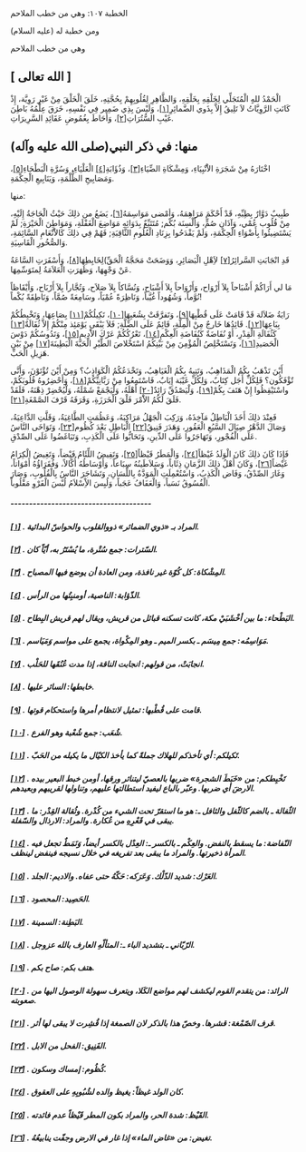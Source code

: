   الخطبة  ١٠٧: وهي من خطب الملاحم	

ومن خطبة له (عليه السلام)

وهي من خطب الملاحم

## [ الله تعالى ]

الْحَمْدُ للهِِ الْمُتَجَلِّي لِخَلْقِهِ بِخَلْقِهِ،  وَالظَّاهِرِ لِقُلُوبِهِمْ بِحُجَّتِهِ، خَلَقَ الْخَلْقَ مِنْ غَيْرِ  رَوِيَّة، إِذْ كَانَتِ الرَّوِيَّاتُ لاَ تَلِيقُ إِلاَّ بِذَوي  الضَّمائِرِ[[١\]](https://arabic.balaghah.net/node/558#_ftn1)، وَلَيْسَ بِذِي ضَمِير فِي نَفْسِهِ، خَرَقَ عِلْمُهُ بَاطِنَ غَيْبِ السُّتُرَاتِ[[٢\]](https://arabic.balaghah.net/node/558#_ftn2)، وَأَحَاطَ بِغُمُوضِ عَقَائِدِ السَّرِيرَاتِ.

## منها: في ذكر النبي(صلى الله عليه وآله)

اخْتَارَهُ مِنْ شَجَرَةِ الاَْنْبِيَاءِ، وَمِشْكَاةِ الضِّيَاءِ[[٣\]](https://arabic.balaghah.net/node/558#_ftn3)، وَذُؤَابَةِ[[٤\]](https://arabic.balaghah.net/node/558#_ftn4) الْعَلْيَاءِ، وَسُرَّةِ الْبَطْحَاءِ[[٥\]](https://arabic.balaghah.net/node/558#_ftn5)، وَمَصَابِيحِ الظُّلْمَةِ، وَيَنَابِيعِ الْحِكْمَةِ.

منها:

طَبِيبٌ دَوَّارٌ بِطِبِّهِ، قَدْ أَحْكَمَ مَرَاهِمَهُ، وَأمْضى مَوَاسِمَهُ[[٦\]](https://arabic.balaghah.net/node/558#_ftn6)، يَضَعُ من ذلِكَ حَيْثُ الْحَاجَةُ إِلَيْهِ، مِنْ قُلُوب عُمْي، وَآذَان  صُمٍّ، وَأَلْسِنَة بُكْم; مُتَتَبِّعٌ بِدَوَائِهِ مَوَاضِعَ الْغَفْلَةِ، وَمَوَاطِنَ الْحَيْرَةِ; لَمْ يَسْتَضِيئُوا بِأَضْوَاءِ الْحِكْمَةِ،  وَلَمْ يَقْدَحُوا بِزِنَادِ الْعُلُومِ الثَّاقِبَةِ; فَهُمْ فِي ذلِكَ  كَالاَْنْعَامِ السَّائِمَةِ، وَالصُّخُورِ الْقَاسِيَةِ.

قَدِ انْجَابَتِ السَّرائِرُ[[٧\]](https://arabic.balaghah.net/node/558#_ftn7) لاَِهْلِ الْبَصَائِرِ، وَوَضَحَتْ مَحَجَّةُ الْحَقِّ)لِخَابِطِهَا[[٨\]](https://arabic.balaghah.net/node/558#_ftn8)، وَأَسْفَرَتِ السَّاعَةُ عَنْ وَجْهِهَا، وَظَهَرَتِ الْعَلاَمَةُ لِمتَوَسِّمِهَا.

مَا لي أَرَاكُمْ أَشْبَاحاً بِلاَ أَرْوَاح، وَأَرْوَاحاً  بِلاَ أَشْبَاح، وَنُسَّاكاً بِلاَ صَلاَح، وَتُجَّاراً بِلاَ أَرْبَاح،  وَأَيْقَاظاً نُوَّماً، وَشُهُوداً غُيَّباً، وَنَاظِرَةً عُمْيَاً،  وسَامِعَةً صُمَّاً، وَنَاطِقَةً بُكْماً!

رَايَةُ ضَلاَلة قَدْ قَامَتْ عَلَى قُطْبِهَا[[٩\]](https://arabic.balaghah.net/node/558#_ftn9)، وَتَفرَّقَتْ بِشُعَبِهَا[[١٠\]](https://arabic.balaghah.net/node/558#_ftn10)، تَكِيلُكُمْ[[١١\]](https://arabic.balaghah.net/node/558#_ftn11) بِصَاعِهَا، وَتَخْبِطُكُمْ بِبَاعِهَا[[١٢\]](https://arabic.balaghah.net/node/558#_ftn12). قَائِدُهَا خَارجٌ مِنْ الْمِلَّةِ، قَائِمٌ عَلَى الضِّلَّةِ; فَلاَ يَبْقَى يَوْمَئِذ مِنْكُمْ إِلاَّ ثُفَالَةٌ[[١٣\]](https://arabic.balaghah.net/node/558#_ftn13) كَثُفَالَةِ الْقِدْرِ، أَوْ نُفَاضَةٌ كَنُفَاضَةِ الْعِكْمِ[[١٤\]](https://arabic.balaghah.net/node/558#_ftn14)، تَعْرُكُكُمْ عَرْكَ الاَْدِيمِ[[١٥\]](https://arabic.balaghah.net/node/558#_ftn15)، وَتَدُوسُكُمْ دَوْسَ الْحَصَيدِ[[١٦\]](https://arabic.balaghah.net/node/558#_ftn16)، وَتَسْتَخْلِصُ الْمُؤْمِنَ مِنْ بَيْنِكُمُ اسْتَخْلاصَ الطَّيْرِ الْحَبَّةَ الْبَطِينَةَ[[١٧\]](https://arabic.balaghah.net/node/558#_ftn17) مِنْ بَيْنِ هَزِيلِ الْحَبِّ.

أَيْنَ تَذْهَبُ بِكُمُ الْمَذَاهِبُ، وَتَتِيهُ بِكُمُ  الْغَيَاهِبُ، وَتَخْدَعُكُمُ الْكَوَاذِبُ؟ وَمِنْ أَيْنَ تُؤْتَوْنَ،  وَأَنَّى تٌؤْفَكُون؟ فَلِكُلِّ أَجَل كِتَابٌ، وَلِكُلِّ غَيْبَة إِيَابٌ، فَاسْتَمِعُوا مِنْ رَبَّانِيِّكُمْ[[١٨\]](https://arabic.balaghah.net/node/558#_ftn18)، وَأَحْضِرُوهُ قُلُوبَكُمْ، واسْتَيْقِظُوا إِنْ هَتَفَ بِكُمْ[[١٩\]](https://arabic.balaghah.net/node/558#_ftn19)، وَلْيَصْدُقْ رَائِدٌ[[٢٠\]](https://arabic.balaghah.net/node/558#_ftn20) أَهْلَهُ، وَلْيَجْمَعْ شَمْلَهُ، وَلْيُحْضِرْ ذِهْنَهُ، فَلَقَدْ فَلَقَ لَكُمُ الاَْمْرَ فَلْقَ الْخَرَزَةِ، وَقَرَفَهُ قَرْفَ الصَّمْغَةِ[[٢١\]](https://arabic.balaghah.net/node/558#_ftn21).

فَعِنْدَ ذلِكَ أَخَذَ الْبَاطِلُ مَآخِذَهُ، وَرَكِبَ  الْجَهْلُ مَرَاكِبَهُ، وَعَظُمَتِ الطَّاغِيَةُ، وَقَلَّتِ الدَّاعِيَةُ،  وَصَالَ الدَّهْرُ صِيَالَ السَّبُعِ الْعَقُورِ، وَهَدَرَ فَنِيقُ[[٢٢\]](https://arabic.balaghah.net/node/558#_ftn22) الْبَاطِلِ بَعْدَ كُظُوم[[٢٣\]](https://arabic.balaghah.net/node/558#_ftn23)، وَتَوَاخَى النَّاسُ عَلَى الْفُجْورِ، وَتَهَاجَرُوا عَلَى الدِّينِ،  وَتَحَابُّوا عَلَى الْكَذِبِ، وَتَبَاغَضُوا عَلَى الصِّدْقِ.

فَإِذَا كَانَ ذلِكَ كَانَ الْوَلَدُ غَيْظاً[[٢٤\]](https://arabic.balaghah.net/node/558#_ftn24)، وَالْمَطَرُ قَيْظاً[[٢٥\]](https://arabic.balaghah.net/node/558#_ftn25)، وَتَفِيضُ اللِّئَامُ فَيْضاً، وَتَغِيضُ الْكِرَامُ غَيْضاً[[٢٦\]](https://arabic.balaghah.net/node/558#_ftn26)، وَكَانَ أَهْلُ ذلِكَ الزَّمَانِ ذِئَاباً، وَسَلاَطَينُهُ سِبَاعاً،  وَأَوْسَاطُهُ أُكَّالاً، وَفُقَرَاؤُهُ أَمْوَاتاً، وَغَارَ الصِّدْقُ،  وَفَاض الْكَذِبُ، وَاسْتُعْمِلَتِ الْمَوَدَّةُ بِاللِّسَانِ، وَتَشَاجَرَ النَّاسُ بِالْقُلُوبِ، وَصَارَ الْفُسُوقُ نَسَباً، وَالْعَفَافُ  عَجَباً، وَلُبِسَ الاِْسْلاَمُ لُبْسَ الْفَرْوِ مَقْلُوباً.

##### --------------------------------------

##### [[١\]](https://arabic.balaghah.net/node/558#_ftnref1) . المراد بـ «ذوي الضمائر» ذووالقلوب والحواسّ البدائية.

##### [[٢\]](https://arabic.balaghah.net/node/558#_ftnref2) . السّترات: جمع سُتْرة، ما يُسْتَرُ به، أيّاً كان.

##### [[٣\]](https://arabic.balaghah.net/node/558#_ftnref3) . المِشْكاة: كل كُوّة غير نافذة، ومن العادة أن يوضع فيها المصباح.

##### [[٤\]](https://arabic.balaghah.net/node/558#_ftnref4) . الذّؤابة: الناصية، أومنبِتُها من الرأس.

##### [[٥\]](https://arabic.balaghah.net/node/558#_ftnref5) . البَطْحاء: ما بين أخْشَبَيْ مكة، كانت تسكنه قبائل من قريش، ويقال لهم قريش البِطاح.

##### [[٦\]](https://arabic.balaghah.net/node/558#_ftnref6) . مَوَاسِمُه: جمع مِيسَم ـ بكسر الميم ـ وهو المِكْواة، يجمع على مواسم وَمَيَاسم.

##### [[٧\]](https://arabic.balaghah.net/node/558#_ftnref7) . انجابَتْ، من قولهم: انجابت الناقة، إذا مدت عُنُقَها للحَلْب.

##### [[٨\]](https://arabic.balaghah.net/node/558#_ftnref8) . خابطها: السائر عليها.

##### [[٩\]](https://arabic.balaghah.net/node/558#_ftnref9) . قامت على قُطْبها: تمثيل لانتظام أمرها واستحكام قوتها.

##### [[١٠\]](https://arabic.balaghah.net/node/558#_ftnref10) . شُعَب: جمع شُعْبة وهو الفرع.

##### [[١١\]](https://arabic.balaghah.net/node/558#_ftnref11) . تَكيلكم: أي تأخذكم للهلاك جملةً كما يأخذ الكيّال ما يكيله من الحَبّ.

##### [[١٢\]](https://arabic.balaghah.net/node/558#_ftnref12) . تَخْبِطكم: من «خَبَطَ الشجرة» ضربها بالعصيّ ليتناثر ورقها، أومن خبط  البعير بيده الارضَ أي ضربها. وعبّر بالباع ليفيد استطالتها عليهم،  وتناولها لقريبهم وبعيدهم.

##### [[١٣\]](https://arabic.balaghah.net/node/558#_ftnref13) . الثٌفالة ـ بالضم كالثّفل والثافل ـ: هو ما استقرّ تحت الشيء من كُدْرة. وثُقالة القِدْر: ما يبقى في قَعْرِهِ من عُكارة. والمراد: الارذال  والسّفلة.

##### [[١٤\]](https://arabic.balaghah.net/node/558#_ftnref14) . النّفاضة: ما يسقط بالنفض. والعِكْم ـ بالكسر ـ: العِدْل بالكسر أيضاً،  وَنَمَطٌ تجعل فيه المرأة ذخيرتها. والمراد ما يبقى بعد تفريغه في خلال  نسيجه فينفض لينظف.

##### [[١٥\]](https://arabic.balaghah.net/node/558#_ftnref15) . العَرْك: شديد الدّلْك. وَعَرَكه: حَكّهُ حتى عفاه. والاديم: الجلد.

##### [[١٦\]](https://arabic.balaghah.net/node/558#_ftnref16) . الحَصِيد: المحصود.

##### [[١٧\]](https://arabic.balaghah.net/node/558#_ftnref17) . البَطِنة: السمينة.

##### [[١٨\]](https://arabic.balaghah.net/node/558#_ftnref18) . الرّبّاني ـ بتشديد الباء ـ: المتألّهِ العارف بالله عزوجل.

##### [[١٩\]](https://arabic.balaghah.net/node/558#_ftnref19) . هتف بكم: صاح بكم.

##### [[٢٠\]](https://arabic.balaghah.net/node/558#_ftnref20) . الرائد: من يتقدم القوم ليكشف لهم مواضع الكَلا، ويتعرف سهولة الوصول اليها من صعوبته.

##### [[٢١\]](https://arabic.balaghah.net/node/558#_ftnref21) . قرف الصّمْغة: قشرها. وخصّ هذا بالذكر لان الصمغة إذا قُشِرت لا يبقى لها أثر.

##### [[٢٢\]](https://arabic.balaghah.net/node/558#_ftnref22) . الفَنِيق: الفحل من الابل.

##### [[٢٣\]](https://arabic.balaghah.net/node/558#_ftnref23) . كُظُوم: إمساك وسكون.

##### [[٢٤\]](https://arabic.balaghah.net/node/558#_ftnref24) . كان الولد غيظاً: يغيظ والده لشُبُوبِهِ على العقوق.

##### [[٢٥\]](https://arabic.balaghah.net/node/558#_ftnref25) . القَيْظ: شدة الحر، والمراد بكون المطر قَيْظاً عدم فائدته.

##### [[٢٦\]](https://arabic.balaghah.net/node/558#_ftnref26) . تغيض: من «غاض الماء» إذا غار في الارض وجفّت ينابيعُهُ. 
